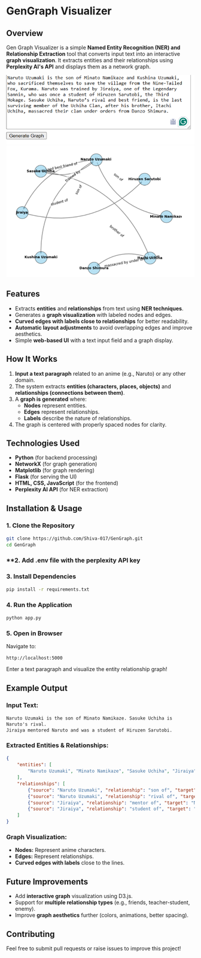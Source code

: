 # **GenGraph Visualizer**

## **Overview**
Gen Graph Visualizer is a simple **Named Entity Recognition (NER) and Relationship Extraction** tool that converts input text into an interactive **graph visualization**. It extracts entities and their relationships using **Perplexity AI's API** and displays them as a network graph.

![Prompt](images/prompt.png)
![Graph Visualization](images/graph.png)

## **Features**
- Extracts **entities** and **relationships** from text using **NER techniques**.
- Generates a **graph visualization** with labeled nodes and edges.
- **Curved edges with labels close to relationships** for better readability.
- **Automatic layout adjustments** to avoid overlapping edges and improve aesthetics.
- Simple **web-based UI** with a text input field and a graph display.

## **How It Works**
1. **Input a text paragraph** related to an anime (e.g., Naruto) or any other domain.
2. The system extracts **entities (characters, places, objects)** and **relationships (connections between them)**.
3. A **graph is generated** where:
   - **Nodes** represent entities.
   - **Edges** represent relationships.
   - **Labels** describe the nature of relationships.
4. The graph is centered with properly spaced nodes for clarity.

## **Technologies Used**
- **Python** (for backend processing)
- **NetworkX** (for graph generation)
- **Matplotlib** (for graph rendering)
- **Flask** (for serving the UI)
- **HTML, CSS, JavaScript** (for the frontend)
- **Perplexity AI API** (for NER extraction)

## **Installation & Usage**
### **1. Clone the Repository**
```sh
git clone https://github.com/Shiva-017/GenGraph.git
cd GenGraph
```
### **2. Add .env file with the perplexity API key

### **3. Install Dependencies**
```sh
pip install -r requirements.txt
```

### **4. Run the Application**
```sh
python app.py
```

### **5. Open in Browser**
Navigate to:
```
http://localhost:5000
```
Enter a text paragraph and visualize the entity relationship graph!

## **Example Output**
### **Input Text:**
```
Naruto Uzumaki is the son of Minato Namikaze. Sasuke Uchiha is Naruto's rival.
Jiraiya mentored Naruto and was a student of Hiruzen Sarutobi.
```

### **Extracted Entities & Relationships:**
```json
{
    "entities": [
        "Naruto Uzumaki", "Minato Namikaze", "Sasuke Uchiha", "Jiraiya", "Hiruzen Sarutobi"
    ],
    "relationships": [
        {"source": "Naruto Uzumaki", "relationship": "son of", "target": "Minato Namikaze"},
        {"source": "Naruto Uzumaki", "relationship": "rival of", "target": "Sasuke Uchiha"},
        {"source": "Jiraiya", "relationship": "mentor of", "target": "Naruto Uzumaki"},
        {"source": "Jiraiya", "relationship": "student of", "target": "Hiruzen Sarutobi"}
    ]
}
```

### **Graph Visualization:**
- **Nodes:** Represent anime characters.
- **Edges:** Represent relationships.
- **Curved edges with labels** close to the lines.

## **Future Improvements**
- Add **interactive graph** visualization using D3.js.
- Support for **multiple relationship types** (e.g., friends, teacher-student, enemy).
- Improve **graph aesthetics** further (colors, animations, better spacing).

## **Contributing**
Feel free to submit pull requests or raise issues to improve this project!



